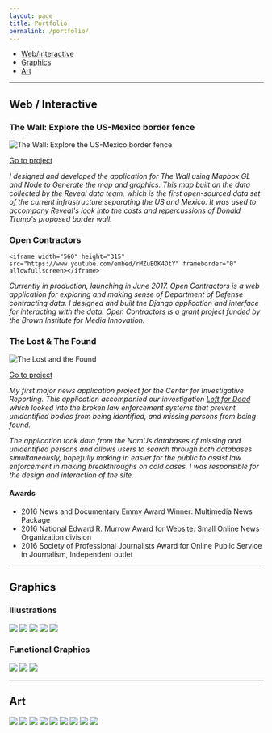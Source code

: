 ```yaml
---
layout: page
title: Portfolio
permalink: /portfolio/
---
```


<ul class="nav nav-pills">
  <li role="presentation" class="active"><a href="#interactive">Web/Interactive</a></li>
  <li role="presentation"><a href="#graphics">Graphics</a></li>
  <li role="presentation"><a href="#art">Art</a></li>
</ul>

---

<a class="anchor" name="interactive"></a>

## Web / Interactive

### The Wall: Explore the US-Mexico border fence

![The Wall: Explore the US-Mexico border fence](/img/portfolio_images/borderwall.png)

[Go to project](http://apps.revealnews.org/border-wall)

*I designed and developed the application for The Wall using Mapbox GL and Node to Generate the map and graphics. This map built on the data collected by the Reveal data team, which is the first open-sourced data set of the current infrastructure separating the US and Mexico. It was used to accompany Reveal's look into the costs and repercussions of Donald Trump's proposed border wall.*


### Open Contractors

<div class="videoWrapper">

	<iframe width="560" height="315" src="https://www.youtube.com/embed/rMZuEOK4DtY" frameborder="0" allowfullscreen></iframe>
</div>

*Currently in production, launching in June 2017. Open Contractors is a web application for exploring and making sense of Department of Defense contracting data. I designed and built the Django application and interface for interacting with the data. Open Contractors is a grant project funded by the Brown Institute for Media Innovation.*

### The Lost & The Found

![The Lost and the Found](/img/portfolio_images/lostandfound.png)

[Go to project](http://lostandfound.revealnews.org)

*My first major news application project for the Center for Investigative Reporting. This application accompanied our investigation [Left for Dead](http://revealnews.org/leftfordead) which looked into the broken law enforcement systems that prevent unidentified bodies from being identified, and missing persons from being found.*

*The application took data from the NamUs databases of missing and unidentified persons and allows users to search through both databases simultaneously, hopefully making in easier for the public to assist law enforcement in making breakthroughs on cold cases. I was responsible for the design and interaction of the site.*

#### Awards
-   2016 News and Documentary Emmy Award Winner: Multimedia News Package
-   2016 National Edward R. Murrow Award for Website: Small Online News Organization division
-   2016 Society of Professional Journalists Award for Online Public Service in Journalism, Independent outlet

---

<a class="anchor" name="graphics"></a>

## Graphics

### Illustrations
<div class="ImageGrid">
    <a data-fancybox="gallery" href="/img/portfolio_images/trial_by_fire.png" data-caption="Illustration for Reveal's 'Trial by fire' episode.">
        <img src="/img/portfolio_images/thumbnails/trial_by_fire.png"></a>
    <a data-fancybox="gallery" href="/img/portfolio_images/trump.png" data-caption="Illustration for Reveal's 'Pumped on Trump' episode.">
        <img src="/img/portfolio_images/thumbnails/trump.png"></a>
    <a data-fancybox="gallery" href="/img/portfolio_images/money_doctors.png" data-caption="Illustration for Reveal's 'Billion-dollar scam' episode.">
        <img src="/img/portfolio_images/thumbnails/money_doctors.png" data-caption="Illustration for Reveal's 'Farm to fork' episode, which exposed the pathways that our food take on the way to the supermarket."></a>
    <a data-fancybox="gallery" href="/img/portfolio_images/food_illo.png" >
        <img src="/img/portfolio_images/thumbnails/food_illo.png"></a>
    <a data-fancybox="gallery" href="/img/portfolio_images/school_pollution.png" data-caption="Illustration for Reveal's 'School haze' episode.">
        <img src="/img/portfolio_images/thumbnails/school_pollution.png"></a>
</div>

### Functional Graphics
<div class="ImageGrid">
    <a data-fancybox="gallery" href="/img/portfolio_images/ndvi-combined.png" data-caption="Visual diagram of NDVI for Reveal's explanation on how it found excessive water users in Bel Air.">
        <img src="/img/portfolio_images/thumbnails/ndvi-combined.png"></a>
    <a data-fancybox="gallery" href="/img/portfolio_images/child_abuse.png" data-caption="Visual explanation of some of the abusive actions taken by care providers at religious day cares. Produced for a Reveal investigation.">
        <img src="/img/portfolio_images/thumbnails/child_abuse.png"></a>
    <a data-fancybox="gallery" href="/img/portfolio_images/badges.png" data-caption="Badges created for the PBS NewsHour's Student Reporting Labs program. Part of Mozilla's Open Badges program.">
        <img src="/img/portfolio_images/thumbnails/badges.png"></a>
</div>


---

<a class="anchor" name="art"></a>

## Art

<div class="ImageGrid">
    <a data-fancybox="gallery" href="/img/portfolio_images/florence_sketch1.jpg" data-caption="Pencil and paper sketch from the Uffizi Galleries in Florence, Italy.">
        <img src="/img/portfolio_images/thumbnails/florence_sketch1.jpg"></a>
    <a data-fancybox="gallery" href="/img/portfolio_images/portrait.jpg" data-caption="Pencil and paper portrait.">
        <img src="/img/portfolio_images/thumbnails/portrait.jpg"></a>
    <a data-fancybox="gallery" href="/img/portfolio_images/Engine1.jpg" data-caption="Layered collograph depicting an engine.">
        <img src="/img/portfolio_images/thumbnails/Engine1.jpg"></a>
    <a data-fancybox="gallery" href="/img/portfolio_images/pastel_after_currin.jpg" data-caption="Portrait, and Currin portrait copy. Blue and orange pastels on blue paper.">
        <img src="/img/portfolio_images/thumbnails/pastel_after_currin.jpg"></a>
    <a data-fancybox="gallery" href="/img/portfolio_images/painting.jpg" data-caption="Oil on canvas. Election night 2012 in Washington DC.">
        <img src="/img/portfolio_images/thumbnails/painting.jpg"></a>
    <a data-fancybox="gallery" href="/img/portfolio_images/diagram1.jpg" data-caption="Collograph and silkscreen depicting a mechanical diagram without its subject.">
        <img src="/img/portfolio_images/thumbnails/diagram1.jpg"></a>
    <a data-fancybox="gallery" href="/img/portfolio_images/diagram3.jpg" data-caption="Collograph and silkscreen depicting a mechanical diagram without its subject.">
        <img src="/img/portfolio_images/thumbnails/diagram3.jpg"></a>
    <a data-fancybox="gallery" href="/img/portfolio_images/engine3.jpg" data-caption="Steel plate intaglio depicting an engine and wires.">
        <img src="/img/portfolio_images/thumbnails/engine3.jpg"></a>
        <a data-fancybox="gallery" href="/img/portfolio_images/lock1.jpg" data-caption="Collograph and pencil drawing composition.">
        <img src="/img/portfolio_images/thumbnails/lock1.jpg"></a>

</div>

